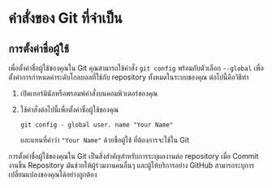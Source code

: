 # คำสั่งของ Git ที่จำเป็น
## การตั้งค่าชื่อผู้ใช้ 
เพื่อตั้งค่าชื่อผู้ใช้ของคุณใน Git คุณสามารถใช้คำสั่ง `git config` พร้อมกับตัวเลือก `--global` เพื่อตั้งค่าการกำหนดค่าระดับโกลบอลที่ใช้กับ repository ทั้งหมดในระบบของคุณ ต่อไปนี้คือวิธีทำ
1. เปิดเทอร์มินัลหรือพรอมพ์คำสั่งบนคอมพิวเตอร์ของคุณ
2. ใช้คำสั่งต่อไปนี้เพื่อตั้งค่าชื่อผู้ใช้ของคุณ

    `git config - global user. name "Your Name"`

    และแทนที่คำว่า `"Your Name"` ด้วยชื่อผู้ใช้ ที่ต้องการจะใช้ใน Git

การตั้งค่าชื่อผู้ใช้ของคุณใน Git เป็นสิ่งสำคัญสำหรับการระบุผลงานต่อ repository เมื่อ Commit งานขึ้น Repository มันช่วยให้ผู้ร่วมงานคนอื่นๆ และผู้ให้บริการอย่าง GitHub สามารถระบุการเปลี่ยนแปลงของคุณได้อย่างถูกต้อง